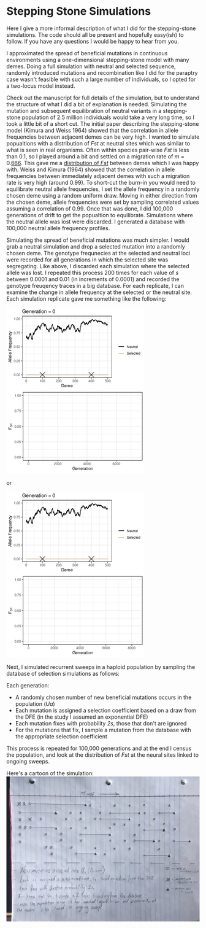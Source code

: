 Stepping Stone Simulations
======

Here I give a more informal description of what I did for the stepping-stone simulations. The code should all be present and hopefully easy(ish) to follow. If you have any questions I would be happy to hear from you.

I approximated the spread of beneficial mutations in continuous environments using a one-dimensional stepping-stone model with many demes. Doing a full simulation with neutral and selected sequence, randomly introduced mutations and recombination like I did for the paraptry case wasn't feasible with such a large number of individuals, so I opted for a two-locus model instead.

Check out the manuscript for full details of the simulation, but to understand the structure of what I did a bit of explanation is needed. Simulating the mutation and subsequent equilibration of neutral variants in a stepping-stone population of 2.5 million individuals would take a very long time, so I took a little bit of a short cut. The initial paper describing the stepping-stone model (Kimura and Weiss 1964) showed that the correlation in allele frequencies between adjacent demes can be very high. I wanted to simulate popualtions with a distribution of *Fst* at neutral sites which was similar to what is seen in real organisms. Often within species pair-wise *Fst* is less than 0.1, so I played around a bit and settled on a migration rate of *m* = 0.[666](https://www.youtube.com/watch?v=WxnN05vOuSM). This gave me a [distribution of *Fst*](img/NeutralFst.pdf) between demes which I was happy with. Weiss and Kimura (1964) showed that the correlation in allele frequencies between immediately adjacent demes with such a migration rate is very high (around 0.99). To short-cut the burn-in you would need to equilibrate neutral allele frequencies, I set the allele frequency in a randomly chosen deme using a random uniform draw. Moving in either direction from the chosen deme, allele frequencies were set by sampling correlated values assuming a correlation of 0.99. Once that was done, I did 100,000 generations of drift to get the popualtion to equilibrate. Simulations where the neutral allele was lost were discarded. I generated a database with 100,000 neutral allele frequency profiles.

Simulating the spread of beneficial mutations was much simpler. I would grab a neutral simulation and drop a selected mutation into a randomly chosen deme. The genotype frequnecies at the selected and neutral loci were recorded for all generations in which the selected site was segregating. Like above, I discarded each simulation where the selected allele was lost. I repeated this process 200 times for each value of *s* between 0.0001 and 0.01 (in increments of 0.0001) and recorded the genotype freuqency traces in a big database. For each replicate, I can examine the change in allele frequency at the selected or the neutral site. Each simulation replicate gave me something like the following:

![alt text](img/s0.005.0.333.rep1212_0.666_k500_N1000.c0.0.noGrab.gif "What a GIF!")

or

![alt text](img/s0.005.0.333.rep1212_0.666_k500_N1000.c0.0.Grab.gif "What a GIF!")

Next, I simulated recurrent sweeps in a haploid population by sampling the database of selection simulations as follows:

Each generation:
- A randomly chosen number of new beneficial mutations occurs in the population (*Ua*)
- Each mutation is assigned a selection coefficient based on a draw from the DFE (in the study I assumed an exponential DFE)
- Each mutation fixes with probability *2s*, those that don't are ignored
- For the mutations that fix, I sample a mutation from the database with the appropriate selection coefficient 

This process is repeated for 100,000 generations and at the end I census the population, and look at the distribution of *Fst* at the neural sites linked to ongoing sweeps.

Here's a cartoon of the simulation:
![alt text](img/DFEsampling.jpg "")



